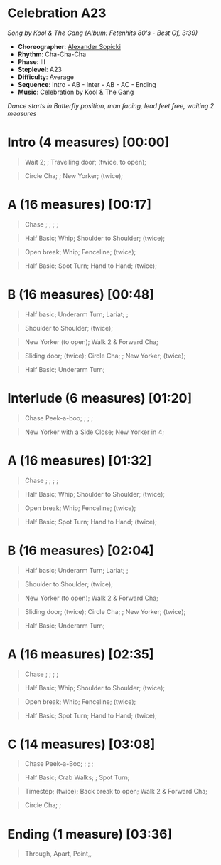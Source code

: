 # Celebration A23
*Song by Kool & The Gang (Album: Fetenhits 80's - Best Of, 3:39)*

* **Choreographer**: [Alexander Sopicki](mailto:cuesheets@gmx.net "cuesheets@gmx.net")
* **Rhythm**: Cha-Cha-Cha
* **Phase**: III
* **Steplevel**: A23
* **Difficulty**: Average
* **Sequence**: Intro - AB - Inter - AB - AC - Ending
* **Music**: Celebration by Kool & The Gang

*Dance starts in Butterfly position, man facing, lead feet free, waiting 2 measures*

# Intro (4 measures) [00:00]

> Wait 2; ; Travelling door; (twice, to open);

> Circle Cha; ; New Yorker; (twice);

# A (16 measures) [00:17]

> Chase ; ; ; ;

> Half Basic; Whip; Shoulder to Shoulder; (twice);

> Open break; Whip; Fenceline; (twice);

> Half Basic; Spot Turn; Hand to Hand; (twice);

# B (16 measures) [00:48]

> Half basic; Underarm Turn; Lariat; ;

> Shoulder to Shoulder; (twice);

> New Yorker (to open); Walk 2 & Forward Cha;

> Sliding door; (twice); Circle Cha; ; New Yorker; (twice);

> Half Basic; Underarm Turn;

# Interlude (6 measures) [01:20]

> Chase Peek-a-boo; ; ; ;

> New Yorker with a Side Close; New Yorker in 4;

# A (16 measures) [01:32]

> Chase ; ; ; ;

> Half Basic; Whip; Shoulder to Shoulder; (twice);

> Open break; Whip; Fenceline; (twice);

> Half Basic; Spot Turn; Hand to Hand; (twice);

# B (16 measures) [02:04]

> Half basic; Underarm Turn; Lariat; ;

> Shoulder to Shoulder; (twice);

> New Yorker (to open); Walk 2 & Forward Cha;

> Sliding door; (twice); Circle Cha; ; New Yorker; (twice);

> Half Basic; Underarm Turn;

# A (16 measures) [02:35]

> Chase ; ; ; ;

> Half Basic; Whip; Shoulder to Shoulder; (twice);

> Open break; Whip; Fenceline; (twice);

> Half Basic; Spot Turn; Hand to Hand; (twice);

# C (14 measures) [03:08]

> Chase Peek-a-Boo; ; ; ;

> Half Basic; Crab Walks; ; Spot Turn;

> Timestep; (twice); Back break to open; Walk 2 & Forward Cha;

> Circle Cha; ;

# Ending (1 measure) [03:36]

> Through, Apart, Point,,